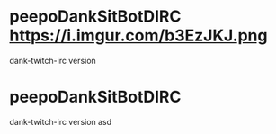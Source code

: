 # peepoDankSitBotDIRC https://i.imgur.com/b3EzJKJ.png
dank-twitch-irc version
# peepoDankSitBotDIRC
dank-twitch-irc version
asd
